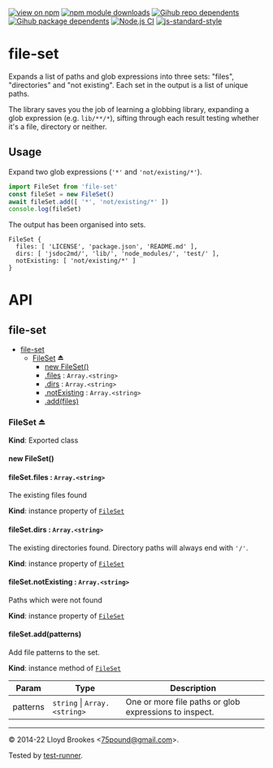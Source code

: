 [![view on npm](https://badgen.net/npm/v/file-set)](https://www.npmjs.org/package/file-set)
[![npm module downloads](https://badgen.net/npm/dt/file-set)](https://www.npmjs.org/package/file-set)
[![Gihub repo dependents](https://badgen.net/github/dependents-repo/75lb/file-set)](https://github.com/75lb/file-set/network/dependents?dependent_type=REPOSITORY)
[![Gihub package dependents](https://badgen.net/github/dependents-pkg/75lb/file-set)](https://github.com/75lb/file-set/network/dependents?dependent_type=PACKAGE)
[![Node.js CI](https://github.com/75lb/file-set/actions/workflows/node.js.yml/badge.svg)](https://github.com/75lb/file-set/actions/workflows/node.js.yml)
[![js-standard-style](https://img.shields.io/badge/code%20style-standard-brightgreen.svg)](https://github.com/feross/standard)

# file-set

Expands a list of paths and glob expressions into three sets: "files", "directories" and "not existing". Each set in the output is a list of unique paths.

The library saves you the job of learning a globbing library, expanding a glob expression (e.g. `lib/**/*`), sifting through each result testing whether it's a file, directory or neither.

## Usage

Expand two glob expressions (`'*'` and `'not/existing/*'`).

```js
import FileSet from 'file-set'
const fileSet = new FileSet()
await fileSet.add([ '*', 'not/existing/*' ])
console.log(fileSet)
```

The output has been organised into sets.

```
FileSet {
  files: [ 'LICENSE', 'package.json', 'README.md' ],
  dirs: [ 'jsdoc2md/', 'lib/', 'node_modules/', 'test/' ],
  notExisting: [ 'not/existing/*' ]
}
```

# API

<a name="module_file-set"></a>

## file-set

* [file-set](#module_file-set)
    * [FileSet](#exp_module_file-set--FileSet) ⏏
        * [new FileSet()](#new_module_file-set--FileSet_new)
        * [.files](#module_file-set--FileSet+files) : <code>Array.&lt;string&gt;</code>
        * [.dirs](#module_file-set--FileSet+dirs) : <code>Array.&lt;string&gt;</code>
        * [.notExisting](#module_file-set--FileSet+notExisting) : <code>Array.&lt;string&gt;</code>
        * [.add(files)](#module_file-set--FileSet+add)

<a name="exp_module_file-set--FileSet"></a>

### FileSet ⏏
**Kind**: Exported class  
<a name="new_module_file-set--FileSet_new"></a>

#### new FileSet()

<a name="module_file-set--FileSet+files"></a>

#### fileSet.files : <code>Array.&lt;string&gt;</code>
The existing files found

**Kind**: instance property of [<code>FileSet</code>](#exp_module_file-set--FileSet)  
<a name="module_file-set--FileSet+dirs"></a>

#### fileSet.dirs : <code>Array.&lt;string&gt;</code>
The existing directories found. Directory paths will always end with `'/'`.

**Kind**: instance property of [<code>FileSet</code>](#exp_module_file-set--FileSet)  
<a name="module_file-set--FileSet+notExisting"></a>

#### fileSet.notExisting : <code>Array.&lt;string&gt;</code>
Paths which were not found

**Kind**: instance property of [<code>FileSet</code>](#exp_module_file-set--FileSet)  
<a name="module_file-set--FileSet+add"></a>

#### fileSet.add(patterns)
Add file patterns to the set.

**Kind**: instance method of [<code>FileSet</code>](#exp_module_file-set--FileSet)  

| Param | Type | Description |
| --- | --- | --- |
| patterns | <code>string</code> \| <code>Array.&lt;string&gt;</code> | One or more file paths or glob expressions to inspect. |


* * *

&copy; 2014-22 Lloyd Brookes \<75pound@gmail.com\>.

Tested by [test-runner](https://github.com/test-runner-js/test-runner).

